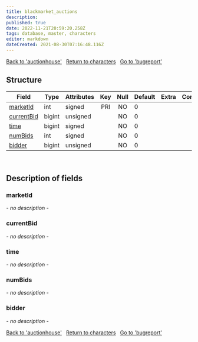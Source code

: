 ```yaml
---
title: blackmarket_auctions
description: 
published: true
date: 2022-11-21T20:59:20.258Z
tags: database, master, characters
editor: markdown
dateCreated: 2021-08-30T07:16:48.116Z
---
```


<a href="https://trinitycore.info/en/database/master/characters/auctionhouse" class="mt-5 v-btn v-btn--depressed v-btn--flat v-btn--outlined theme--light v-size--default darkblue--text text--lighten-3"><span class="v-btn__content"><i aria-hidden="true" class="v-icon notranslate v-icon--left mdi mdi-arrow-left theme--light"></i><span>Back to 'auctionhouse'</span></span></a>&nbsp;&nbsp;&nbsp;<a href="https://trinitycore.info/en/database/master/characters/home" class="mt-5 v-btn v-btn--depressed v-btn--flat v-btn--outlined theme--light v-size--default darkblue--text text--lighten-3"><span class="v-btn__content"><i aria-hidden="true" class="v-icon notranslate v-icon--left mdi mdi-home-outline theme--light"></i><span>Return to characters</span></span></a>&nbsp;&nbsp;&nbsp;<a href="https://trinitycore.info/en/database/master/characters/bugreport" class="mt-5 v-btn v-btn--depressed v-btn--flat v-btn--outlined theme--light v-size--default darkblue--text text--lighten-3"><span class="v-btn__content"><span>Go to 'bugreport'</span><i aria-hidden="true" class="v-icon notranslate v-icon--right mdi mdi-arrow-right theme--light"></i></span></a>

## Structure

| Field | Type | Attributes | Key | Null | Default | Extra | Comment |
| --- | --- | --- | :---: | :---: | --- | --- | --- |
| [marketId](#marketid) | int | signed | PRI | NO | 0 |  |  |
| [currentBid](#currentbid) | bigint | unsigned |  | NO | 0 |  |  |
| [time](#time) | bigint | signed |  | NO | 0 |  |  |
| [numBids](#numbids) | int | signed |  | NO | 0 |  |  |
| [bidder](#bidder) | bigint | unsigned |  | NO | 0 |  |  |
&nbsp;
## Description of fields

### marketId
*- no description -*
&nbsp;

### currentBid
*- no description -*
&nbsp;

### time
*- no description -*
&nbsp;

### numBids
*- no description -*
&nbsp;

### bidder
*- no description -*
&nbsp;

<a href="https://trinitycore.info/en/database/master/characters/auctionhouse" class="mt-5 v-btn v-btn--depressed v-btn--flat v-btn--outlined theme--light v-size--default darkblue--text text--lighten-3"><span class="v-btn__content"><i aria-hidden="true" class="v-icon notranslate v-icon--left mdi mdi-arrow-left theme--light"></i><span>Back to 'auctionhouse'</span></span></a>&nbsp;&nbsp;&nbsp;<a href="https://trinitycore.info/en/database/master/characters/home" class="mt-5 v-btn v-btn--depressed v-btn--flat v-btn--outlined theme--light v-size--default darkblue--text text--lighten-3"><span class="v-btn__content"><i aria-hidden="true" class="v-icon notranslate v-icon--left mdi mdi-home-outline theme--light"></i><span>Return to characters</span></span></a>&nbsp;&nbsp;&nbsp;<a href="https://trinitycore.info/en/database/master/characters/bugreport" class="mt-5 v-btn v-btn--depressed v-btn--flat v-btn--outlined theme--light v-size--default darkblue--text text--lighten-3"><span class="v-btn__content"><span>Go to 'bugreport'</span><i aria-hidden="true" class="v-icon notranslate v-icon--right mdi mdi-arrow-right theme--light"></i></span></a>

